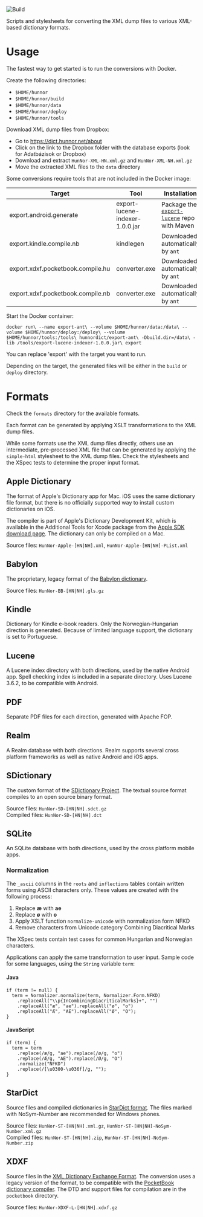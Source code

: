 ![Build](https://github.com/hunnor-dict/export-ant/workflows/Build/badge.svg)

Scripts and stylesheets for converting the XML dump files to various XML-based dictionary formats.

# Usage

The fastest way to get started is to run the conversions with Docker.

Create the following directories:

- `$HOME/hunnor`  
- `$HOME/hunnor/build`  
- `$HOME/hunnor/data`  
- `$HOME/hunnor/deploy`  
- `$HOME/hunnor/tools`  

Download XML dump files from Dropbox:

- Go to https://dict.hunnor.net/about
- Click on the link to the Dropbox folder with the database exports (look for Adatbázisok or Dropbox)
- Download and extract `HunNor-XML-HN.xml.gz` and `HunNor-XML-NH.xml.gz`
- Move the extracted XML files to the `data` directory

Some conversions require tools that are not included in the Docker image:

| Target                            | Tool                            | Installation                                                                                |
|-----------------------------------|---------------------------------|---------------------------------------------------------------------------------------------|
| export.android.generate           | export-lucene-indexer-1.0.0.jar | Package the [`export-lucene`](https://github.com/hunnor-dict/export-lucene) repo with Maven |
| export.kindle.compile.nb          | kindlegen                       | Downloaded automatically by `ant`                                                           |
| export.xdxf.pocketbook.compile.hu | converter.exe                   | Downloaded automatically by `ant`                                                           |
| export.xdxf.pocketbook.compile.nb | converter.exe                   | Downloaded automatically by `ant`                                                           |

Start the Docker container:

`docker run\
  --name export-ant\
  --volume $HOME/hunnor/data:/data\
  --volume $HOME/hunnor/deploy:/deploy\
  --volume $HOME/hunnor/tools:/tools\
  hunnordict/export-ant\
  -Dbuild.dir=/data\
  -lib /tools/export-lucene-indexer-1.0.0.jar\
  export`

You can replace 'export' with the target you want to run.

Depending on the target, the generated files will be either in the `build` or `deploy` directory.

# Formats

Check the `formats` directory for the available formats.

Each format can be generated by applying XSLT transformations to the XML dump files.

While some formats use the XML dump files directly, others use an intermediate, pre-processed XML file that can be generated by applying the `simple-html` stylesheet to the XML dump files. Check the stylesheets and the XSpec tests to determine the proper input format.

## Apple Dictionary

The format of Apple's Dictionary app for Mac. iOS uses the same dictionary file format, but there is no officially supported way to install custom dictionaries on iOS.

The compiler is part of Apple's Dictionary Development Kit, which is available in the Additional Tools for Xcode package from the [Apple SDK download page](https://developer.apple.com/download/more/). The dictionary can only be compiled on a Mac.

Source files: `HunNor-Apple-[HN|NH].xml`, `HunNor-Apple-[HN|NH]-PList.xml`

## Babylon

The proprietary, legacy format of the [Babylon dictionary](https://support.babylon.com/index.php?/Knowledgebase/Article/View/65/47/how-do-i-build-a-glossary).

Source files: `HunNor-BB-[HN|NH].gls.gz`

## Kindle

Dictionary for Kindle e-book readers. Only the Norwegian-Hungarian direction is generated. Because of limited language support, the dictionary is set to Portuguese.

## Lucene

A Lucene index directory with both directions, used by the native Android app. Spell checking index is included in a separate directory. Uses Lucene 3.6.2, to be compatible with Android.

## PDF

Separate PDF files for each direction, generated with Apache FOP.

## Realm

A Realm database with both directions. Realm supports several cross platform frameworks as well as native Android and iOS apps.

## SDictionary

The custom format of the [SDictionary Project](http://swaj.net/sdict/). The textual source format compiles to an open source binary format.

Source files: `HunNor-SD-[HN|NH].sdct.gz`  
Compiled files: `HunNor-SD-[HN|NH].dct`

## SQLite

An SQLite database with both directions, used by the cross platform mobile apps.

### Normalization

The `_ascii` columns in the `roots` and `inflections` tables contain written forms using ASCII characters only. These values are created with the following process:

1. Replace __æ__ with __ae__
1. Replace __ø__ with __o__
1. Apply XSLT function `normalize-unicode` with normalization form NFKD
1. Remove characters from Unicode category Combining Diacritical Marks

The XSpec tests contain test cases for common Hungarian and Norwegian characters.

Applications can apply the same transformation to user input. Sample code for some languages, using the `String` variable `term`:

#### Java

```
if (term != null) {
  term = Normalizer.normalize(term, Normalizer.Form.NFKD)
    .replaceAll("\\p{InCombiningDiacriticalMarks}+", "")
    .replaceAll("æ", "ae").replaceAll("ø", "o")
    .replaceAll("Æ", "AE").replaceAll("Ø", "O");
}
```

#### JavaScript

```
if (term) {
  term = term
    .replace(/æ/g, "ae").replace(/ø/g, "o")
    .replace(/Æ/g, "AE").replace(/Ø/g, "O")
    .normalize("NFKD")
    .replace(/[\u0300-\u036f]/g, "");
}
```

## StarDict

Source files and compiled dictionaries in [StarDict format](https://github.com/huzheng001/stardict-3/blob/master/dict/doc/StarDictFileFormat). The files marked with NoSym-Number are recommended for Windows phones.

Source files: `HunNor-ST-[HN|NH].xml.gz`, `HunNor-ST-[HN|NH]-NoSym-Number.xml.gz`  
Compiled files: `HunNor-ST-[HN|NH].zip`, `HunNor-ST-[HN|NH]-NoSym-Number.zip`

## XDXF

Source files in the [XML Dictionary Exchange Format](https://github.com/soshial/xdxf_makedict/tree/master/format_standard). The conversion uses a legacy version of the format, to be compatible with the [PocketBook dictionary compiler](http://support.pocketbook-int.com/dictionaries/u/DictionaryConverter.zip). The DTD and support files for compilation are in the `pocketbook` directory.

Source files: `HunNor-XDXF-L-[HN|NH].xdxf.gz`
